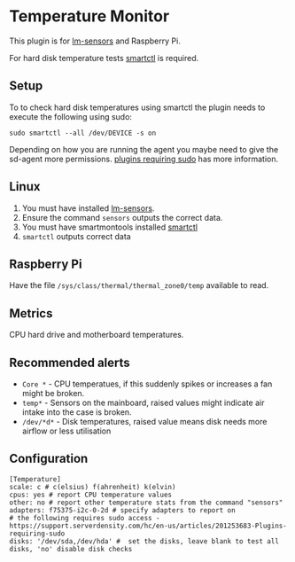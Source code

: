 Temperature Monitor
===

This plugin is for [lm-sensors](http://www.lm-sensors.org/) and Raspberry Pi.

For hard disk temperature tests [smartctl](http://www.smartmontools.org/) is required.

Setup
---

To to check hard disk temperatures using smartctl the plugin needs to execute the following
using sudo:

`sudo smartctl --all /dev/DEVICE -s on`

Depending on how you are running the agent you maybe need to give the sd-agent more permissions.
[plugins requiring sudo](https://support.serverdensity.com/hc/en-us/articles/201253683-Plugins-requiring-sudo) 
has more information.

Linux
---
1. You must have installed [lm-sensors](http://www.lm-sensors.org/).
2. Ensure the command `sensors` outputs the correct data.
3. You must have smartmontools installed [smartctl](http://www.smartmontools.org/)
4. `smartctl` outputs correct data

Raspberry Pi
---
Have the file ```/sys/class/thermal/thermal_zone0/temp``` available to read.

Metrics
---
CPU hard drive and motherboard temperatures.

Recommended alerts
---
* `Core *` - CPU temperatues, if this suddenly spikes or increases a fan might be broken.
* `temp*` - Sensors on the mainboard, raised values might indicate air intake into the case is broken.
* `/dev/*d*` - Disk temperatures, raised value means disk needs more airflow or less utilisation

Configuration
---
```
[Temperature]
scale: c # c(elsius) f(ahrenheit) k(elvin)
cpus: yes # report CPU temperature values
other: no # report other temperature stats from the command "sensors"
adapters: f75375-i2c-0-2d # specify adapters to report on
# the following requires sudo access - https://support.serverdensity.com/hc/en-us/articles/201253683-Plugins-requiring-sudo
disks: '/dev/sda,/dev/hda' #  set the disks, leave blank to test all disks, 'no' disable disk checks
```
